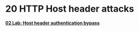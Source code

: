 # 20 HTTP Host header attacks

[**02 Lab: Host header authentication bypass**](20%20HTTP%20Host%20header%20attacks%205e5ad0c0c43145c7ad3758aafc277441/02%20Lab%20Host%20header%20authentication%20bypass%2090a1ef6e69e54ff585daee91a4d25a02.md)